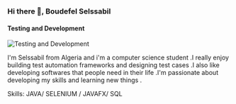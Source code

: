 ### Hi there 👋, Boudefel Selssabil
#### Testing and Development
![Testing and Development](https://github.com/B-Selssabil/B-Selssabil-/blob/main/FINALLY.png)

I'm Selssabil from Algeria and  i'm a computer science student .I really enjoy building test  automation  frameworks  and designing test cases .I also like developing softwares that people need in their life .I'm passionate about developing my skills and learning new things .

Skills: JAVA/ SELENIUM / JAVAFX/ SQL


